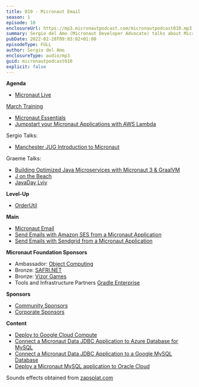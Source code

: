```yaml
---
title: 010 - Micronaut Email
season: 1
episode: 10
enclosureUrl: https://mp3.micronautpodcast.com/micronautpodcast010.mp3
summary: Sergio del Amo (Micronaut Developer Advocate) talks about Micronaut Email
pubDate: 2022-02-28T09:03:02+01:00
episodeType: FULL
author: Sergio del Amo
enclosureType: audio/mp3
guid: micronautpodcast010
explicit: false
---
```


**Agenda**

- [Micronaut Live](https://twitch.tv/micronautfw)

[March Training](https://micronaut.io/2022/02/21/march-micronaut-training/)

- [Micronaut Essentials](https://objectcomputing.com/services/training/catalog/micronaut-training/micronaut-essentials)
- [Jumpstart your Micronaut Applications with AWS Lambda](https://objectcomputing.com/services/training/catalog/micronaut-training/micronaut-aws-lambda)

Sergio Talks:

- [Manchester JUG Introduction to Micronaut](https://www.meetup.com/ManchesterUK-Java-Community/events/283472160/)

Graeme Talks:

- [Building Optimized Java Microservices with Micronaut 3 & GraalVM](https://www.jfokus.se/talks/790)
- [J on the Beach](https://www.jonthebeach.com)
- [JavaDay Lviv](https://www.javaday.org.ua)


**Level-Up**

- [OrderUtil](https://docs.micronaut.io/latest/api/io/micronaut/core/order/OrderUtil.html)

**Main**

- [Micronaut Email](https://micronaut-projects.github.io/micronaut-email/latest/guide/)
- [Send Emails with Amazon SES from a Micronaut Application](https://guides.micronaut.io/latest/micronaut-email-amazon-ses.html)
- [Send Emails with Sendgrid from a Micronaut Application](https://guides.micronaut.io/latest/micronaut-email-sendgrid.html)

**Micronaut Foundation Sponsors**

- Ambassador: [Object Computing](https://objectcomputing.com)
- Bronze: [SAFRI.NET](https://www.safri.net/)
- Bronze: [Vizor Games](https://vizor-interactive.com/en/)
- Tools and Infrastructure Partners [Gradle Enterprise](https://gradle.com)

**Sponsors**

- [Community Sponsors](https://micronaut.io/foundation/community-sponsorship/)
- [Corporate Sponsors](https://micronaut.io/foundation/corporate-sponsorship/)

**Content**

- [Deploy to Google Cloud Compute](https://guides.micronaut.io/latest/micronaut-google-cloud-compute.html)
- [Connect a Micronaut Data JDBC Application to Azure Database for MySQL](https://guides.micronaut.io/latest/micronaut-cloud-database-azure.html)
- [Connect a Micronaut Data JDBC Application to a Google MySQL Database](https://guides.micronaut.io/latest/micronaut-cloud-database-google.html)
- [Deploy a Micronaut MySQL application to Oracle Cloud](https://guides.micronaut.io/latest/micronaut-cloud-database-oracle.html)

Sounds effects obtained from [zapsplat.com](https://zapsplat.com)